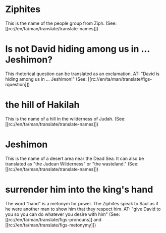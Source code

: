# Ziphites

This is the name of the people group from Ziph. (See: [[rc://en/ta/man/translate/translate-names]])

# Is not David hiding among us in ... Jeshimon?

This rhetorical question can be translated as an exclamation. AT: "David is hiding among us in ... Jeshimon!" (See: [[rc://en/ta/man/translate/figs-rquestion]])

# the hill of Hakilah

This is the name of a hill in the wilderness of Judah. (See: [[rc://en/ta/man/translate/translate-names]])

# Jeshimon

This is the name of a desert area near the Dead Sea. It can also be translated as "the Judean Wilderness" or "the wasteland." (See: [[rc://en/ta/man/translate/translate-names]])

# surrender him into the king's hand

The word "hand" is a metonym for power. The Ziphites speak to Saul as if he were another man to show him that they respect him. AT: "give David to you so you can do whatever you desire with him" (See: [[rc://en/ta/man/translate/figs-pronouns]] and [[rc://en/ta/man/translate/figs-metonymy]])